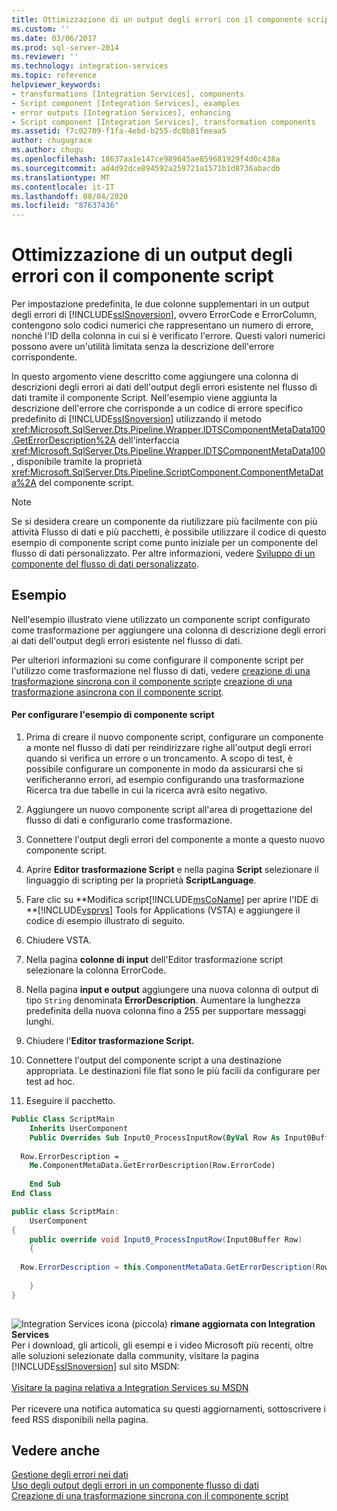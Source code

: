 ```yaml
---
title: Ottimizzazione di un output degli errori con il componente script | Microsoft Docs
ms.custom: ''
ms.date: 03/06/2017
ms.prod: sql-server-2014
ms.reviewer: ''
ms.technology: integration-services
ms.topic: reference
helpviewer_keywords:
- transformations [Integration Services], components
- Script component [Integration Services], examples
- error outputs [Integration Services], enhancing
- Script component [Integration Services], transformation components
ms.assetid: f7c02709-f1fa-4ebd-b255-dc8b81feeaa5
author: chugugrace
ms.author: chugu
ms.openlocfilehash: 18637aa1e147ce989645ae859681929f4d0c438a
ms.sourcegitcommit: ad4d92dce894592a259721a1571b1d8736abacdb
ms.translationtype: MT
ms.contentlocale: it-IT
ms.lasthandoff: 08/04/2020
ms.locfileid: "87637436"
---
```

# <a name="enhancing-an-error-output-with-the-script-component"></a>Ottimizzazione di un output degli errori con il componente script
  Per impostazione predefinita, le due colonne supplementari in un output degli errori di [!INCLUDE[ssISnoversion](../../includes/ssisnoversion-md.md)], ovvero ErrorCode e ErrorColumn, contengono solo codici numerici che rappresentano un numero di errore, nonché l'ID della colonna in cui si è verificato l'errore. Questi valori numerici possono avere un'utilità limitata senza la descrizione dell'errore corrispondente.  
  
 In questo argomento viene descritto come aggiungere una colonna di descrizioni degli errori ai dati dell'output degli errori esistente nel flusso di dati tramite il componente Script. Nell'esempio viene aggiunta la descrizione dell'errore che corrisponde a un codice di errore specifico predefinito di [!INCLUDE[ssISnoversion](../../includes/ssisnoversion-md.md)] utilizzando il metodo <xref:Microsoft.SqlServer.Dts.Pipeline.Wrapper.IDTSComponentMetaData100.GetErrorDescription%2A> dell'interfaccia <xref:Microsoft.SqlServer.Dts.Pipeline.Wrapper.IDTSComponentMetaData100>, disponibile tramite la proprietà <xref:Microsoft.SqlServer.Dts.Pipeline.ScriptComponent.ComponentMetaData%2A> del componente script.  
  
> [!NOTE]  
>  Se si desidera creare un componente da riutilizzare più facilmente con più attività Flusso di dati e più pacchetti, è possibile utilizzare il codice di questo esempio di componente script come punto iniziale per un componente del flusso di dati personalizzato. Per altre informazioni, vedere [Sviluppo di un componente del flusso di dati personalizzato](../extending-packages-custom-objects/data-flow/developing-a-custom-data-flow-component.md).  
  
## <a name="example"></a>Esempio  
 Nell'esempio illustrato viene utilizzato un componente script configurato come trasformazione per aggiungere una colonna di descrizione degli errori ai dati dell'output degli errori esistente nel flusso di dati.  
  
 Per ulteriori informazioni su come configurare il componente script per l'utilizzo come trasformazione nel flusso di dati, vedere [creazione di una trasformazione sincrona con il componente script](../extending-packages-scripting-data-flow-script-component-types/creating-a-synchronous-transformation-with-the-script-component.md)e [creazione di una trasformazione asincrona con il componente script](../extending-packages-scripting-data-flow-script-component-types/creating-an-asynchronous-transformation-with-the-script-component.md).  
  
#### <a name="to-configure-this-script-component-example"></a>Per configurare l'esempio di componente script  
  
1.  Prima di creare il nuovo componente script, configurare un componente a monte nel flusso di dati per reindirizzare righe all'output degli errori quando si verifica un errore o un troncamento. A scopo di test, è possibile configurare un componente in modo da assicurarsi che si verificheranno errori, ad esempio configurando una trasformazione Ricerca tra due tabelle in cui la ricerca avrà esito negativo.  
  
2.  Aggiungere un nuovo componente script all'area di progettazione del flusso di dati e configurarlo come trasformazione.  
  
3.  Connettere l'output degli errori del componente a monte a questo nuovo componente script.  
  
4.  Aprire **Editor trasformazione Script** e nella pagina **Script** selezionare il linguaggio di scripting per la proprietà **ScriptLanguage**.  
  
5.  Fare clic su **Modifica script[!INCLUDE[msCoName](../../includes/msconame-md.md)]  per aprire l'IDE di **[!INCLUDE[vsprvs](../../includes/vsprvs-md.md)] Tools for Applications (VSTA) e aggiungere il codice di esempio illustrato di seguito.  
  
6.  Chiudere VSTA.  
  
7.  Nella pagina **colonne di input** dell'Editor trasformazione script selezionare la colonna ErrorCode.  
  
8.  Nella pagina **input e output** aggiungere una nuova colonna di output di tipo `String` denominata **ErrorDescription**. Aumentare la lunghezza predefinita della nuova colonna fino a 255 per supportare messaggi lunghi.  
  
9. Chiudere l'**Editor trasformazione Script.**  
  
10. Connettere l'output del componente script a una destinazione appropriata. Le destinazioni file flat sono le più facili da configurare per test ad hoc.  
  
11. Eseguire il pacchetto.  
  
```vb  
Public Class ScriptMain  
    Inherits UserComponent  
    Public Overrides Sub Input0_ProcessInputRow(ByVal Row As Input0Buffer)  
  
  Row.ErrorDescription = _  
    Me.ComponentMetaData.GetErrorDescription(Row.ErrorCode)  
  
    End Sub  
End Class  
```  
  
```csharp  
public class ScriptMain:  
    UserComponent  
{  
    public override void Input0_ProcessInputRow(Input0Buffer Row)  
    {  
  
  Row.ErrorDescription = this.ComponentMetaData.GetErrorDescription(Row.ErrorCode);  
  
    }  
}  
  
```  
  
![Integration Services icona (piccola)](../media/dts-16.gif "Icona di Integration Services (piccola)")  **rimane aggiornata con Integration Services**<br /> Per i download, gli articoli, gli esempi e i video Microsoft più recenti, oltre alle soluzioni selezionate dalla community, visitare la pagina [!INCLUDE[ssISnoversion](../../includes/ssisnoversion-md.md)] sul sito MSDN:<br /><br /> [Visitare la pagina relativa a Integration Services su MSDN](https://go.microsoft.com/fwlink/?LinkId=136655)<br /><br /> Per ricevere una notifica automatica su questi aggiornamenti, sottoscrivere i feed RSS disponibili nella pagina.  
  
## <a name="see-also"></a>Vedere anche  
 [Gestione degli errori nei dati](../data-flow/error-handling-in-data.md)   
 [Uso degli output degli errori in un componente flusso di dati](../extending-packages-custom-objects/data-flow/using-error-outputs-in-a-data-flow-component.md)   
 [Creazione di una trasformazione sincrona con il componente script](../extending-packages-scripting-data-flow-script-component-types/creating-a-synchronous-transformation-with-the-script-component.md) 
  
  
